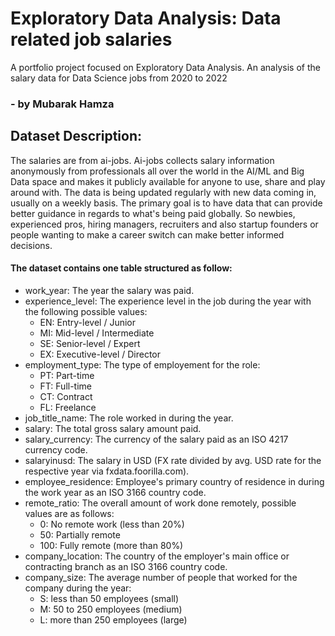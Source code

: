 # Exploratory Data Analysis: Data related job salaries
A portfolio project focused on Exploratory Data Analysis. An analysis of the salary data for Data Science jobs from 2020 to 2022
### - by Mubarak Hamza

## Dataset Description:
The salaries are from ai-jobs. Ai-jobs collects salary information anonymously from professionals all over the world in the AI/ML and Big Data space and makes it publicly available for anyone to use, share and play around with. The data is being updated regularly with new data coming in, usually on a weekly basis.
The primary goal is to have data that can provide better guidance in regards to what's being paid globally. So newbies, experienced pros, hiring managers, recruiters and also startup founders or people wanting to make a career switch can make better informed decisions.

#### The dataset contains one table structured as follow:

* work_year: The year the salary was paid.
* experience_level: The experience level in the job during the year with the following possible values:
    * EN: Entry-level / Junior
    * MI: Mid-level / Intermediate
    * SE: Senior-level / Expert
    * EX: Executive-level / Director
* employment_type: The type of employement for the role:
    * PT: Part-time
    * FT: Full-time
    * CT: Contract
    * FL: Freelance
* job_title_name: The role worked in during the year.
* salary: The total gross salary amount paid.
* salary_currency: The currency of the salary paid as an ISO 4217 currency code.
* salaryinusd: The salary in USD (FX rate divided by avg. USD rate for the respective year via fxdata.foorilla.com).
* employee_residence: Employee's primary country of residence in during the work year as an ISO 3166 country code.
* remote_ratio: The overall amount of work done remotely, possible values are as follows:
    * 0: No remote work (less than 20%)
    * 50: Partially remote
    * 100: Fully remote (more than 80%)
* company_location: The country of the employer's main office or contracting branch as an ISO 3166 country code.
* company_size: The average number of people that worked for the company during the year:
    * S: less than 50 employees (small)
    * M: 50 to 250 employees (medium)
    * L: more than 250 employees (large)
